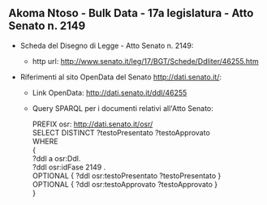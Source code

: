 ## Akoma Ntoso - Bulk Data - 17a legislatura - Atto Senato n. 2149 ##

* Scheda del Disegno di Legge - Atto Senato n. 2149:
	* http url: http://www.senato.it/leg/17/BGT/Schede/Ddliter/46255.htm

* Riferimenti al sito OpenData del Senato http://dati.senato.it/:
	* Link OpenData: http://dati.senato.it/ddl/46255
	* Query SPARQL per i documenti relativi all'Atto Senato:

        PREFIX osr: <http://dati.senato.it/osr/>  
		SELECT DISTINCT ?testoPresentato ?testoApprovato  
		WHERE  
		{  
		    ?ddl a osr:Ddl.  
		    ?ddl osr:idFase 2149 .  
		    OPTIONAL { ?ddl osr:testoPresentato ?testoPresentato }  
		    OPTIONAL { ?ddl osr:testoApprovato ?testoApprovato }  
		}
		